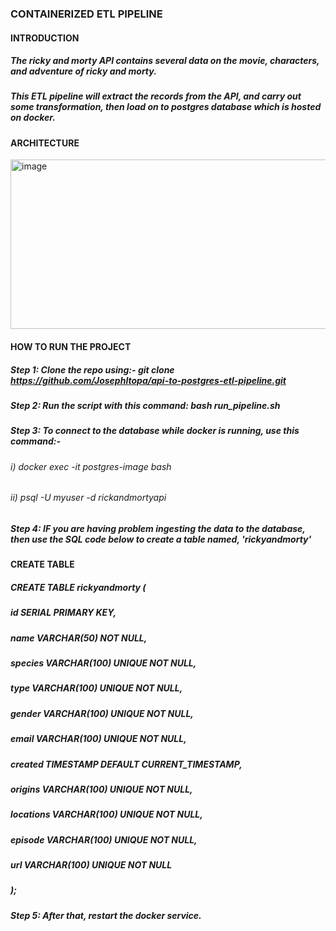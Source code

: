 ### CONTAINERIZED ETL PIPELINE
#### INTRODUCTION
##### The ricky and morty API contains several data on the movie, characters, and adventure of ricky and morty. 
##### This ETL pipeline will extract the records from the API, and carry out some transformation, then load on to postgres database which is hosted on docker.

#### ARCHITECTURE

<img width="528" height="271" alt="image" src="https://github.com/user-attachments/assets/a3e73085-05c4-4652-8a24-36e41c26366a" />


#### HOW TO RUN THE PROJECT
##### Step 1: Clone the repo using:- git clone https://github.com/JosephItopa/api-to-postgres-etl-pipeline.git

##### Step 2: Run the script with this command: bash run_pipeline.sh

##### Step 3: To connect to the database while docker is running, use this command:- 
###### i) docker exec -it postgres-image bash
###### ii) psql -U myuser -d rickandmortyapi

##### Step 4: IF you are having problem ingesting the data to the database, then use the SQL code below to create a table named, 'rickyandmorty'
#### CREATE TABLE
##### CREATE TABLE rickyandmorty (
#####   id SERIAL PRIMARY KEY,
#####   name VARCHAR(50) NOT NULL,
#####   species VARCHAR(100) UNIQUE NOT NULL,
#####   type VARCHAR(100) UNIQUE NOT NULL,
#####   gender VARCHAR(100) UNIQUE NOT NULL,
#####   email VARCHAR(100) UNIQUE NOT NULL,
#####   created TIMESTAMP DEFAULT CURRENT_TIMESTAMP,
#####   origins VARCHAR(100) UNIQUE NOT NULL,
#####   locations VARCHAR(100) UNIQUE NOT NULL,
#####   episode VARCHAR(100) UNIQUE NOT NULL,
#####   url VARCHAR(100) UNIQUE NOT NULL
#####   );

##### Step 5: After that, restart the docker service. 
